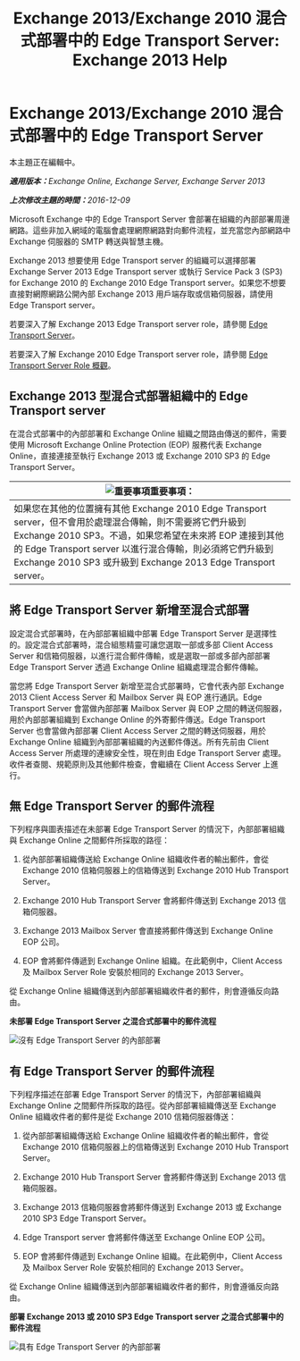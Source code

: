 ﻿---
title: 'Exchange 2013/Exchange 2010 混合式部署中的 Edge Transport Server: Exchange 2013 Help'
TOCTitle: Exchange 2013/Exchange 2010 混合式部署中的 Edge Transport Server
ms:assetid: 924f895e-5987-48d0-b113-9d26dcbcdae0
ms:mtpsurl: https://technet.microsoft.com/zh-tw/library/Dn393965(v=EXCHG.150)
ms:contentKeyID: 59634081
ms.date: 01/11/2018
mtps_version: v=EXCHG.150
ms.translationtype: HT
---

# Exchange 2013/Exchange 2010 混合式部署中的 Edge Transport Server

本主題正在編輯中。  

_<strong>適用版本：</strong>Exchange Online, Exchange Server, Exchange Server 2013_

_<strong>上次修改主題的時間：</strong>2016-12-09_

Microsoft Exchange 中的 Edge Transport Server 會部署在組織的內部部署周邊網路。這些非加入網域的電腦會處理網際網路對向郵件流程，並充當您內部網路中 Exchange 伺服器的 SMTP 轉送與智慧主機。

Exchange 2013 想要使用 Edge Transport server 的組織可以選擇部署 Exchange Server 2013 Edge Transport server 或執行 Service Pack 3 (SP3) for Exchange 2010 的 Exchange 2010 Edge Transport server。如果您不想要直接對網際網路公開內部 Exchange 2013 用戶端存取或信箱伺服器，請使用 Edge Transport server。

若要深入了解 Exchange 2013 Edge Transport server role，請參閱 [Edge Transport Server](https://technet.microsoft.com/zh-tw/library/bb124701\(v=exchg.150\))。

若要深入了解 Exchange 2010 Edge Transport server role，請參閱 [Edge Transport Server Role 概觀](http://go.microsoft.com/fwlink/p/?linkid=183473)。

## Exchange 2013 型混合式部署組織中的 Edge Transport server

在混合式部署中的內部部署和 Exchange Online 組織之間路由傳送的郵件，需要使用 Microsoft Exchange Online Protection (EOP) 服務代表 Exchange Online，直接連接至執行 Exchange 2013 或 Exchange 2010 SP3 的 Edge Transport Server。

<table>
<thead>
<tr class="header">
<th><img src="images/JJ906432.important(EXCHG.150).gif" title="重要事項" alt="重要事項" />重要事項：</th>
</tr>
</thead>
<tbody>
<tr class="odd">
<td>如果您在其他的位置擁有其他 Exchange 2010 Edge Transport server，但不會用於處理混合傳輸，則不需要將它們升級到 Exchange 2010 SP3。不過，如果您希望在未來將 EOP 連接到其他的 Edge Transport server 以進行混合傳輸，則必須將它們升級到 Exchange 2010 SP3 或升級到 Exchange 2013 Edge Transport server。</td>
</tr>
</tbody>
</table>


## 將 Edge Transport Server 新增至混合式部署

設定混合式部署時，在內部部署組織中部署 Edge Transport Server 是選擇性的。設定混合式部署時，混合組態精靈可讓您選取一部或多部 Client Access Server 和信箱伺服器，以進行混合郵件傳輸，或是選取一部或多部內部部署 Edge Transport Server 透過 Exchange Online 組織處理混合郵件傳輸。

當您將 Edge Transport Server 新增至混合式部署時，它會代表內部 Exchange 2013 Client Access Server 和 Mailbox Server 與 EOP 進行通訊。Edge Transport Server 會當做內部部署 Mailbox Server 與 EOP 之間的轉送伺服器，用於內部部署組織到 Exchange Online 的外寄郵件傳送。Edge Transport Server 也會當做內部部署 Client Access Server 之間的轉送伺服器，用於 Exchange Online 組織到內部部署組織的內送郵件傳送。所有先前由 Client Access Server 所處理的連線安全性，現在則由 Edge Transport Server 處理。收件者查閱、規範原則及其他郵件檢查，會繼續在 Client Access Server 上進行。

## 無 Edge Transport Server 的郵件流程

下列程序與圖表描述在未部署 Edge Transport Server 的情況下，內部部署組織與 Exchange Online 之間郵件所採取的路徑：

1.  從內部部署組織傳送給 Exchange Online 組織收件者的輸出郵件，會從 Exchange 2010 信箱伺服器上的信箱傳送到 Exchange 2010 Hub Transport Server。

2.  Exchange 2010 Hub Transport Server 會將郵件傳送到 Exchange 2013 信箱伺服器。

3.  Exchange 2013 Mailbox Server 會直接將郵件傳送到 Exchange Online EOP 公司。

4.  EOP 會將郵件傳遞到 Exchange Online 組織。在此範例中，Client Access 及 Mailbox Server Role 安裝於相同的 Exchange 2013 Server。

從 Exchange Online 組織傳送到內部部署組織收件者的郵件，則會遵循反向路由。

**未部署 Edge Transport Server 之混合式部署中的郵件流程**

![沒有 Edge Transport Server 的內部部署](images/Dn393965.37bbe430-b157-4f52-83da-6d44f4459425(EXCHG.150).png "沒有 Edge Transport Server 的內部部署")

## 有 Edge Transport Server 的郵件流程

下列程序描述在部署 Edge Transport Server 的情況下，內部部署組織與 Exchange Online 之間郵件所採取的路徑。從內部部署組織傳送至 Exchange Online 組織收件者的郵件是從 Exchange 2010 信箱伺服器傳送：

1.  從內部部署組織傳送給 Exchange Online 組織收件者的輸出郵件，會從 Exchange 2010 信箱伺服器上的信箱傳送到 Exchange 2010 Hub Transport Server。

2.  Exchange 2010 Hub Transport Server 會將郵件傳送到 Exchange 2013 信箱伺服器。

3.  Exchange 2013 信箱伺服器會將郵件傳送到 Exchange 2013 或 Exchange 2010 SP3 Edge Transport Server。

4.  Edge Transport server 會將郵件傳送至 Exchange Online EOP 公司。

5.  EOP 會將郵件傳遞到 Exchange Online 組織。在此範例中，Client Access 及 Mailbox Server Role 安裝於相同的 Exchange 2013 Server。

從 Exchange Online 組織傳送到內部部署組織收件者的郵件，則會遵循反向路由。

**部署 Exchange 2013 或 2010 SP3 Edge Transport server 之混合式部署中的郵件流程**

![具有 Edge Transport Server 的內部部署](images/Dn393965.f1039133-249b-401d-bd39-3672442a06c9(EXCHG.150).png "具有 Edge Transport Server 的內部部署")

